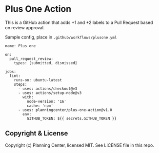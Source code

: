 # Plus One Action

This is a GitHub action that adds +1 and +2 labels to a Pull Request based on review
approval.


Sample config, place in `.github/workflows/plusone.yml`
```
name: Plus one

on:
  pull_request_review:
    types: [submitted, dismissed]

jobs:
  lint:
    runs-on: ubuntu-latest
    steps:
      - uses: actions/checkout@v3
      - uses: actions/setup-node@v3
        with:
          node-version: '16'
          cache: 'npm'
      - uses: planningcenter/plus-one-action@v1.0
        env:
          GITHUB_TOKEN: ${{ secrets.GITHUB_TOKEN }}
```

## Copyright & License

Copyright (c) Planning Center, licensed MIT. See LICENSE file in this repo.